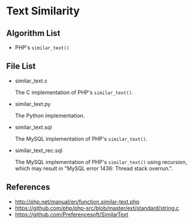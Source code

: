 # Text Similarity

## Algorithm List

* PHP's `similar_text()`

## File List

* similar\_text.c

	The C implementation of PHP's `similar_text()`.

* similar\_text.py

	The Python implementation.

* similar\_text.sql

	The MySQL implementation of PHP's `similar_text()`.

* similar\_text\_rec.sql

	The MySQL implementation of PHP's `similar_text()` using recursion, which may result in "MySQL error 1436: Thread stack overrun.".

## References
* http://php.net/manual/en/function.similar-text.php
* https://github.com/php/php-src/blob/master/ext/standard/string.c
* https://github.com/Preferencesoft/SimilarText
